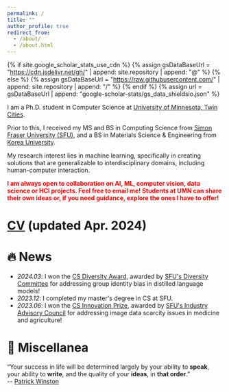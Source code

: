 ```yaml
---
permalink: /
title: ""
author_profile: true
redirect_from: 
  - /about/
  - /about.html
---
```


{% if site.google_scholar_stats_use_cdn %}
{% assign gsDataBaseUrl = "https://cdn.jsdelivr.net/gh/" | append: site.repository | append: "@" %}
{% else %}
{% assign gsDataBaseUrl = "https://raw.githubusercontent.com/" | append: site.repository | append: "/" %}
{% endif %}
{% assign url = gsDataBaseUrl | append: "google-scholar-stats/gs_data_shieldsio.json" %}

<span class='anchor' id='about-me'></span>

I am a Ph.D. student in Computer Science at [University of Minnesota, Twin Cities](https://twin-cities.umn.edu/).

Prior to this, I received my MS and BS in Computing Science from [Simon Fraser University (SFU)](https://www.sfu.ca/), and a BS in Materials Science & Engineering from [Korea University](https://www.korea.edu/mbshome/mbs/en/index.do).

My research interest lies in machine learning, specifically in creating solutions that are generalizable to interdisciplinary domains, including human-computer interaction.

<span style="color:red"> **I am always open to collaboration on AI, ML, computer vision, data science or HCI projects. Feel free to email me! Students at UMN can share their own ideas or, if you need guidance, explore the ones I have to offer!** </span>

# [CV](https://drive.google.com/file/d/1-gKVEidDDv2MZ7YG6EEj99u1qzYHVzAd/view?usp=sharing) (updated Apr. 2024)

# 🔥 News
- *2024.03*: I won the [CS Diversity Award](https://www.sfu.ca/computing/diversity-in-computing-science/activities/cs-diversity-project-presentations-2024.html), awarded by [SFU's Diversity Committee](https://www.sfu.ca/computing/diversity-in-computing-science/activities.html) for addressing group identity bias in distilled language models!
- *2023.12*: I completed my master's degree in CS at SFU.
- *2023.06*: I won the [CS Innovation Prize](https://www.sfu.ca/computing/current-students/graduate-students/academic-programs/professional-master-of-science-in-computer-science/project-showcase/is-seeing-still-not-necessarily-believing-.html), awarded by [SFU's Industry Advisory Council](https://www.sfu.ca/computing/current-students/graduate-students/academic-programs/professional-master-of-science-in-computer-science/industry-relations/council.html) for addressing image data scarcity issues in medicine and agriculture!

# 🎋 Miscellanea
“Your success in life will be determined largely by your ability to <b>speak</b>, your ability to <b>write</b>, and the quality of your <b>ideas</b>, in <b>that order</b>.”<br>-- [Patrick Winston](https://www.youtube.com/watch?v=Unzc731iCUY)
